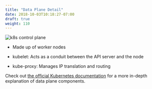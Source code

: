 ```yaml
---
title: "Data Plane Detail"
date: 2018-10-03T10:18:27-07:00
draft: true
weight: 110
---
```


![k8s control plane](/images/introduction/architecture_worker_compact.png)

* Made up of worker nodes

* kubelet: Acts as a conduit between the API server and the node

* kube-proxy: Manages IP translation and routing

Check out [the official Kubernetes documentation](https://kubernetes.io/docs/concepts/overview/components/#node-components) for a more in-depth explanation of data plane components.
